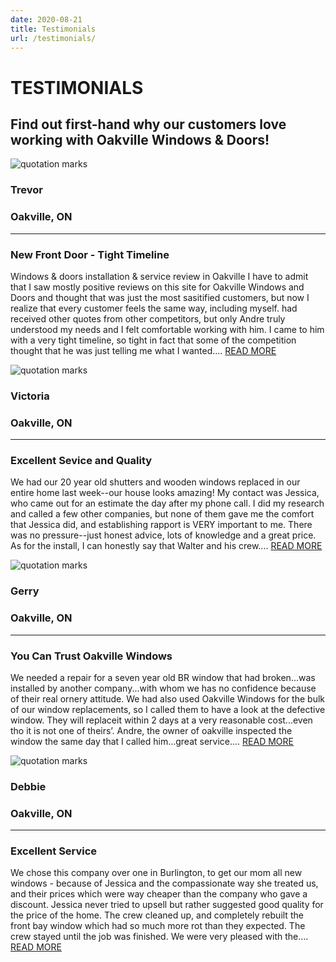 ```yaml
---
date: 2020-08-21
title: Testimonials
url: /testimonials/
---
```


<h1 class="title">TESTIMONIALS</h1>
<h2 id="blurb" class="Testimonials">
    Find out first-hand why our customers love<br />
    working with Oakville Windows & Doors!
</h2>
<div id="testimonials">
    <div class="individual">
        <div class="leftQuote quote">
            <img alt="quotation marks" src="/img/quotation.png"/>
        </div>
        <div class="leftFrom from">
            <h3 class="Testimonials">Trevor</h3>
            <h3 class="Testimonials">Oakville, ON</h3>
            <hr />
        </div>
        <div class="leftReview review">
            <h3 class="Testimonials">New Front Door - Tight Timeline</h3>
            <p>
                Windows & doors installation & service review in Oakville
                I have to admit that I saw mostly positive reviews on this site for Oakville
                Windows and Doors and thought that was just the most sasitified customers,
                but now I realize that every customer feels the same way, including myself. had
                received other quotes from other competitors, but only Andre truly understood
                my needs and I felt comfortable working with him. I came to him with a very
                tight timeline, so tight in fact that some of the competition thought that he was
                just telling me what I wanted.... <a class="readMore" href="#">READ MORE</a>
            </p>
        </div>
    </div>
    <div class="individual">
        <div class="rightQuote quote">
            <img alt="quotation marks" src="/img/quotation.png"/>
        </div>
        <div class="rightFrom from">
            <h3 class="Testimonials">Victoria</h3>
            <h3 class="Testimonials">Oakville, ON</h3>
            <hr />
        </div>
        <div class="rightReview review">
            <h3 class="Testimonials">Excellent Sevice and Quality</h3>
            <p>
                We had our 20 year old shutters and wooden windows replaced in our entire
                home last week--our house looks amazing! My contact was Jessica, who came
                out for an estimate the day after my phone call. I did my research and called a
                few other companies, but none of them gave me the comfort that Jessica did,
                and establishing rapport is VERY important to me. There was no pressure--just
                honest advice, lots of knowledge and a great price. As for the install, I can
                honestly say that Walter and his crew.... <a class="readMore" href="#">READ MORE</a>
            </p>
        </div>
    </div>
    <div class="individual">
        <div class="leftQuote quote">
            <img alt="quotation marks" src="/img/quotation.png"/>
        </div>
        <div class="leftFrom from">
            <h3 class="Testimonials">Gerry</h3>
            <h3 class="Testimonials">Oakville, ON</h3>
            <hr />
        </div>
        <div class="leftReview review">
            <h3>You Can Trust Oakville Windows</h3>
            <p>
                We needed a repair for a seven year old BR window that had broken...was
                installed by another company...with whom we has no confidence because of
                their real ornery attitude. We had also used Oakville Windows for the bulk of
                our window replacements, so I called them to have a look at the defective
                window. They will replaceit within 2 days at a very reasonable cost...even tho it
                is not one of theirs’. Andre, the owner of oakville inspected the window the
                same day that I called him...great service.... <a class="readMore" href="#">READ MORE</a>
            </p>
        </div>
    </div>
    <div class="individual">
        <div class="rightQuote quote">
            <img alt="quotation marks" src="/img/quotation.png"/>
        </div>
        <div class="rightFrom from">
            <h3 class="Testimonials">Debbie</h3>
            <h3 class="Testimonials">Oakville, ON</h3>
            <hr />
        </div>
        <div class="rightReview review">
            <h3 class="Testimonials">Excellent Service</h3>
            <p>
                We chose this company over one in Burlington, to get our mom all new
                windows - because of Jessica and the compassionate way she treated us, and
                their prices which were way cheaper than the company who gave a discount.
                Jessica never tried to upsell but rather suggested good quality for the price of
                the home. The crew cleaned up, and completely rebuilt the front bay window
                which had so much more rot than they expected. The crew stayed until the job
                was finished. We were very pleased with the.... <a class="readMore" href="#">READ MORE</a>
            </p>
        </div>
    </div>
</div>